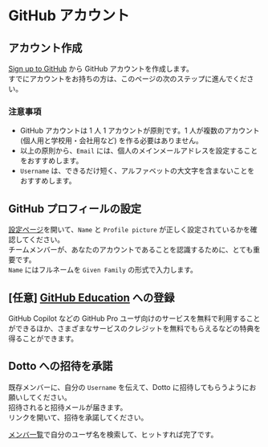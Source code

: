 # GitHub アカウント

## アカウント作成

[Sign up to GitHub](https://github.com/signup) から GitHub アカウントを作成します。  
すでにアカウントをお持ちの方は、このページの次のステップに進んでください。

### 注意事項

- GitHub アカウントは 1 人 1 アカウントが原則です。1 人が複数のアカウント (個人用と学校用・会社用など) を作る必要はありません。
- 以上の原則から、`Email` には、個人のメインメールアドレスを設定することをおすすめします。
- `Username` は、できるだけ短く、アルファベットの大文字を含まないことをおすすめします。

## GitHub プロフィールの設定

[設定ページ](https://github.com/settings/profile)を開いて、`Name` と `Profile picture` が正しく設定されているかを確認してください。  
チームメンバーが、あなたのアカウントであることを認識するために、とても重要です。  
`Name` にはフルネームを `Given Family` の形式で入力します。

## [任意] [GitHub Education](https://github.com/education) への登録

GitHub Copilot などの GitHub Pro ユーザ向けのサービスを無料で利用することができるほか、さまざまなサービスのクレジットを無料でもらえるなどの特典を得ることができます。

## Dotto への招待を承諾

既存メンバーに、自分の `Username` を伝えて、Dotto に招待してもらうようにお願いしてください。  
招待されると招待メールが届きます。  
リンクを開いて、招待を承諾してください。

[メンバ一覧](https://github.com/orgs/fun-dotto/people?query=role%3Amember)で自分のユーザ名を検索して、ヒットすれば完了です。
